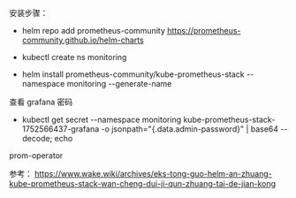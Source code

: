 安装步骤：

- helm repo add prometheus-community https://prometheus-community.github.io/helm-charts

- kubectl create ns monitoring

- helm install prometheus-community/kube-prometheus-stack --namespace monitoring --generate-name

查看 grafana 密码

- kubectl get secret --namespace monitoring kube-prometheus-stack-1752566437-grafana -o jsonpath="{.data.admin-password}" | base64 --decode; echo

prom-operator

参考： https://www.wake.wiki/archives/eks-tong-guo-helm-an-zhuang-kube-prometheus-stack-wan-cheng-dui-ji-qun-zhuang-tai-de-jian-kong